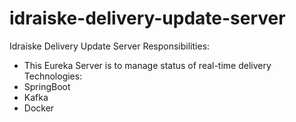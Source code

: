 # idraiske-delivery-update-server
Idraiske Delivery Update Server
Responsibilities:
- This Eureka Server is to manage status of real-time delivery
  Technologies:
- SpringBoot
- Kafka
- Docker